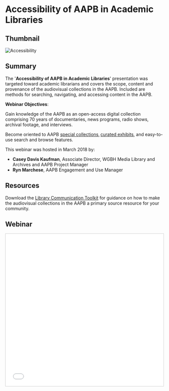 # Accessibility of AAPB in Academic Libraries

## Thumbnail

![Accessibility](https://s3.amazonaws.com/americanarchive.org/webinars/AcademicLibraries.png "Accessibility")

## Summary

The '**Accessibility of AAPB in Academic Libraries**' presentation was targeted toward academic librarians and covers the scope, content and provenance of the audiovisual collections in the AAPB. Included are methods for searching, navigating, and accessing content in the AAPB.

**Webinar Objectives**:

Gain knowledge of the AAPB as an open-access digital collection comprising 70 years of documentaries, news programs, radio shows, archival footage, and interviews.

Become oriented to AAPB [special collections](/special_collections), [curated exhibits](/exhibits), and easy-to-use search and browse features.


This webinar was hosted in March 2018 by:

* **Casey Davis Kaufman**, Associate Director, WGBH Media Library and Archives and AAPB Project Manager
* **Ryn Marchese**, AAPB Engagement and Use Manager

## Resources

Download the [Library Communication Toolkit](https://s3.amazonaws.com/americanarchive.org/downloadable_resources/AAPB_LibraryCommunicationsKit.pdf) for guidance on how to make the audiovisual collections in the AAPB a primary source resource for your community.

## Webinar

<iframe src="//www.slideshare.net/slideshow/embed_code/key/zfRFSQfMamPjft" width="595" height="485" frameborder="0" marginwidth="0" marginheight="0" scrolling="no" style="border:1px solid #CCC; border-width:1px; margin-bottom:5px; max-width: 100%;" allowfullscreen> </iframe>